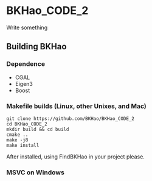 # BKHao_CODE_2

Write something

## Building BKHao

### Dependence

- CGAL 
- Eigen3
- Boost

### Makefile builds (Linux, other Unixes, and Mac)

```
git clone https://github.com/BKHao/BKHao_CODE_2
cd BKHao_CODE_2
mkdir build && cd build
cmake ..
make -j8
make install
```

After installed, using FindBKHao in your project please.

### MSVC on Windows

